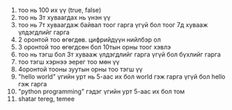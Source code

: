 1. тоо нь 100 их үү (true, false)
2. тоо нь 3т хуваагдах нь үнэн үү
3. тоо нь 7т хуваагдаж байвал тоог гарга
    үгүй бол тоог 7д хувааж үлдэгдлийг гарга
4. 2 оронтой тоо өгөгдөв. цифрийдүүн нийлбэр
    ол
5. 3 оронтой тоо өгөгдсөн бол 10тын орны тоог
    хэвлэ
6. тоо нь тэгш бол 3т хувааж үлдэгдлийг гарга
    үгүй бол бүхлийг гарга
7. тоо тэгш хэрнээ эерег тоо мөн үү
8. 4оронтой тооны зуутын орны тоо тэгш үү
9. "hello world" үгийн урт нь 5-аас их бол world гэж гарга
    үгүй бол hello гэж гарга
10. "python programming" гэдэг үгийн урт 5-аас их бол том
11. shatar tereg, temee
